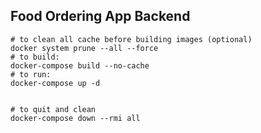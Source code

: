 ## Food Ordering App Backend

```shell
# to clean all cache before building images (optional)
docker system prune --all --force
# to build:
docker-compose build --no-cache
# to run:
docker-compose up -d


# to quit and clean
docker-compose down --rmi all
```